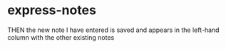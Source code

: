# express-notes
<!-- GIVEN a note-taking application
WHEN I open the Note Taker
THEN I am presented with a landing page with a link to a notes page
WHEN I click on the link to the notes page
THEN I am presented with a page with existing notes listed in the left-hand column, plus empty fields to enter a new note title and the note’s text in the right-hand column
WHEN I enter a new note title and the note’s text
THEN a Save icon appears in the navigation at the top of the page
WHEN I click on the Save icon -->
THEN the new note I have entered is saved and appears in the left-hand column with the other existing notes
<!-- WHEN I click on an existing note in the list in the left-hand column
THEN that note appears in the right-hand column -->
<!-- WHEN I click on the Write icon in the navigation at the top of the page
THEN I am presented with empty fields to enter a new note title and the note’s text in the right-hand column -->